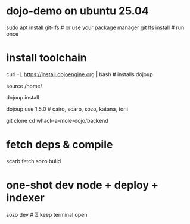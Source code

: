 # dojo-demo on ubuntu 25.04

sudo apt install git-lfs # or use your package manager
git lfs install        # run once

# install toolchain
curl -L https://install.dojoengine.org | bash          # installs dojoup

source /home/<path-to-your-app>

dojoup install

dojoup use 1.5.0                                       # cairo, scarb, sozo, katana, torii

git clone <repo>
cd whack-a-mole-dojo/backend

# fetch deps & compile
scarb fetch
sozo build

# one-shot dev node + deploy + indexer
sozo dev   # ⏳ keep terminal open




